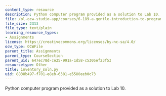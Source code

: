 ```yaml
---
content_type: resource
description: Python computer program provided as a solution to Lab 10.
file: /ol-ocw-studio-app/courses/6-189-a-gentle-introduction-to-programming-using-python-january-iap-2008/8838b497f701e8eb6381e5580eeb0c73_inventory_soln.py
file_size: 2313
file_type: text/plain
learning_resource_types:
- Assignments
license: https://creativecommons.org/licenses/by-nc-sa/4.0/
ocw_type: OCWFile
parent_title: Assignments
parent_type: CourseSection
parent_uid: 647ec78d-ce25-991a-1d58-c5306ef23f53
resourcetype: Other
title: inventory_soln.py
uid: 8838b497-f701-e8eb-6381-e5580eeb0c73
---
```

Python computer program provided as a solution to Lab 10.